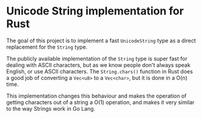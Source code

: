 # Unicode String implementation for Rust

The goal of this project is to implement a fast `UnicodeString` type as a direct replacement for the `String` type.

The publicly available implementation of the `String` type is super fast for dealing with ASCII characters, but as we know people don't always speak English, or use ASCII characters. The `String.chars()` function in Rust does a good job of converting a `Vec<u8>` to a `Vec<char>`, but it is done in a O(n) time.

This implementation changes this behaviour and makes the operation of getting characters out of a string a O(1) operation, and makes it very similar to the way Strings work in Go Lang.
